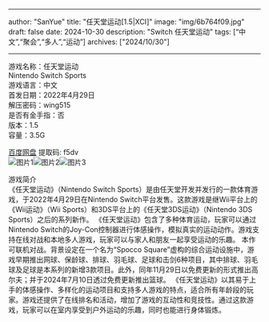 
---
author: "SanYue"
title: "任天堂运动[1.5|XCI]"
image: "img/6b764f09.jpg"
draft: false
date: 2024-10-30
description: "Switch 任天堂运动"
tags: [“中文”,“聚会”,“多人”,“运动”]
archives: ["2024/10/30"]

---

游戏名称：任天堂运动   
Nintendo Switch Sports    
游戏语言：中文  
首发日期：2022年4月29日  
解压密码：wing515  
是否有金手指：否  
版本：1.5   
容量：3.5G

[百度网盘](https://pan.baidu.com/s/1fYLjfRte_KNrWjUrfteM3g) 提取码: f5dv  
![图片1](img/202410231300.jpg)![图片2](img/626A5ABB7DD.png)![图片3](img/202410231301.jpg)  

游戏简介  
《任天堂运动》（Nintendo Switch Sports）是由任天堂开发并发行的一款体育游戏，于2022年4月29日在Nintendo Switch平台发售。这款游戏是继Wii平台上的《Wii运动》（Wii Sports）和3DS平台上的《任天堂3DS运动》（Nintendo 3DS Sports）之后的系列新作。
《任天堂运动》包含了多种体育运动，玩家可以通过Nintendo Switch的Joy-Con控制器进行体感操作，模拟真实的运动动作。游戏支持在线对战和本地多人游戏，玩家可以与家人和朋友一起享受运动的乐趣。
本作可联机对战。背景设定在一个名为“Spocco Square”虚构的综合运动设施中，游戏早期推出网球、保龄球、排球、羽毛球、足球和击剑6种项目，其中排球、羽毛球及足球是本系列的新增3款项目。此外，同年11月29日以免费更新的形式推出高尔夫；并于2024年7月10日透过免费更新推出篮球。
《任天堂运动》以其易于上手的体感操作、多样化的运动项目和支持多人游戏的特点，适合所有年龄段的玩家。游戏还提供了在线排名和活动，增加了游戏的互动性和竞技性。通过这款游戏，玩家可以在室内享受到户外运动的乐趣，同时也能进行身体锻炼。
